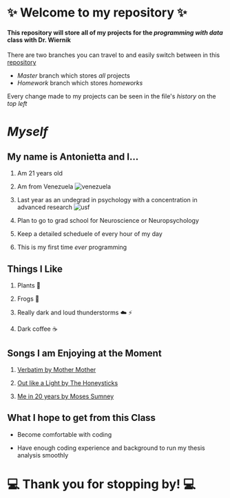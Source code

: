 
# :sparkles: Welcome to my repository :sparkles:

#### This repository will store all of my projects for the _programming_ _with_ _data_ class with Dr. Wiernik
There are two branches you can travel to and easily switch between in this [repository](https://github.com/usf-progdata/hw-antoniettaa) 
* *Master* branch which stores _all_ projects
* *Homework* branch which stores _homeworks_ 

Every change made to my projects can be seen in the file's _history_ on the *top left*

# *Myself*
## My name is Antonietta and I...

1. Am 21 years old

2. Am from Venezuela ![venezuela](https://www.qubicaamf.com/QubicaAMF/files/c1/c1c750e6-639d-465b-ac84-13ec7b0f25c3.jpg) 

3. Last year as an undegrad in psychology with a concentration in advanced research ![usf](https://floridacareercenters.org/wp-content/uploads/2017/11/USF-MarshallCenter.jpg) 

4. Plan to go to grad school for Neuroscience or Neuropsychology 

5. Keep a detailed scheduele of every hour of my day

6. This is my first time _ever_ programming 

## Things I Like
1. Plants :evergreen_tree: 

2. Frogs :frog: 

3. Really dark and loud thunderstorms :cloud: :zap:

4. Dark coffee :coffee: 

## Songs I am Enjoying at the Moment 
1. [Verbatim by Mother Mother](https://www.youtube.com/watch?v=nqDGahB3y4I)

2. [Out like a Light by The Honeysticks](https://www.youtube.com/watch?v=OFeb1LK1vhM)

3. [Me in 20 years by Moses Sumney](https://www.youtube.com/watch?v=6VFoh5AbpBM)

## What I hope to get from this Class

* Become comfortable with coding 

* Have enough coding experience and background to run my thesis analysis smoothly

# :computer: Thank you for stopping by! :computer: 

